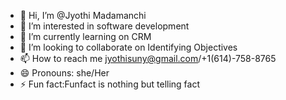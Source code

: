 - 👋 Hi, I’m @Jyothi Madamanchi
- 👀 I’m interested in software development
- 🌱 I’m currently learning on CRM
- 💞️ I’m looking to collaborate on Identifying Objectives
- 📫 How to reach me jyothisuny@gmail.com/+1(614)-758-8765
- 😄 Pronouns: she/Her
- ⚡ Fun fact:Funfact is nothing but telling fact

<!---
Jyothi-sourc/Jyothi-sourc is a ✨ special ✨ repository because its `README.md` (this file) appears on your GitHub profile.
You can click the Preview link to take a look at your changes.
--->
